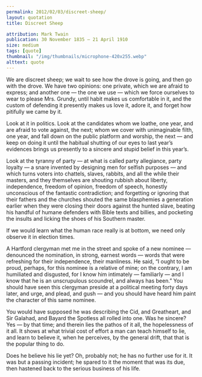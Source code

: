 ```yaml
---
permalink: 2012/02/03/discreet-sheep/
layout: quotation
title: Discreet Sheep

attribution: Mark Twain
publication: 30 November 1835 – 21 April 1910
size: medium
tags: [quote]
thumbnail: "/img/thumbnails/microphone-420x255.webp"
alttext: quote
---
```


<p>We are discreet sheep; we wait to see how the drove is going, and then go with the drove. We have two opinions: one private, 
which we are afraid to express; and another one — the one we use — which we force ourselves to wear to please Mrs. Grundy, until 
habit makes us comfortable in it, and the custom of defending it presently makes us love it, adore it, and forget how pitifully 
we came by it.</p>

<p>Look at it in politics. Look at the candidates whom we loathe, one year, and are afraid to vote against, the next; whom we cover 
with unimaginable filth, one year, and fall down on the public platform and worship, the next — and keep on doing it until the 
habitual shutting of our eyes to last year’s evidences brings us presently to a sincere and stupid belief in this year’s.</p>

<p>Look at the tyranny of party — at what is called party allegiance, party loyalty — a snare invented by designing men for selfish 
purposes — and which turns voters into chattels, slaves, rabbits, and all the while their masters, and they themselves are shouting 
rubbish about liberty, independence, freedom of opinion, freedom of speech, honestly unconscious of the fantastic contradiction; and 
forgetting or ignoring that their fathers and the churches shouted the same blasphemies a generation earlier when they were closing 
their doors against the hunted slave, beating his handful of humane defenders with Bible texts and billies, and pocketing the insults 
and licking the shoes of his Southern master.</p>

<p>If we would learn what the human race really is at bottom, we need only observe it in election times.</p>

<p>A Hartford clergyman met me in the street and spoke of a new nominee — denounced the nomination, in strong, earnest words — words 
that were refreshing for their independence, their manliness. He said, “I ought to be proud, perhaps, for this nominee is a relative 
of mine; on the contrary, I am humiliated and disgusted, for I know him intimately — familiarly — and I know that he is an unscrupulous 
scoundrel, and always has been.” You should have seen this clergyman preside at a political meeting forty days later, and urge, and 
plead, and gush — and you should have heard him paint the character of this same nominee.</p>

<p>You would have supposed he was describing the Cid, and Greatheart, and Sir Galahad, and Bayard the Spotless all rolled into one. Was 
he sincere? Yes — by that time; and therein lies the pathos of it all, the hopelessness of it all. It shows at what trivial cost of effort a 
man can teach himself to lie, and learn to believe it, when he perceives, by the general drift, that that is the popular thing to do.</p>

<p>Does he believe his lie yet? Oh, probably not; he has no further use for it. It was but a passing incident; he spared to it the moment 
that was its due, then hastened back to the serious business of his life.</p>
